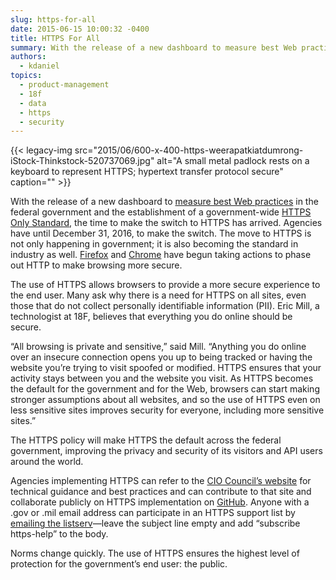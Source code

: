 ```yaml
---
slug: https-for-all
date: 2015-06-15 10:00:32 -0400
title: HTTPS For All
summary: With the release of a new dashboard to measure best Web practices in the federal government and the establishment of a government-wide HTTPS Only Standard, the time to make the switch to HTTPS has arrived. Agencies have until December 31, 2016, to make the switch. The move to HTTPS is not only happening in government;
authors:
  - kdaniel
topics:
  - product-management
  - 18f
  - data
  - https
  - security
---
```


{{< legacy-img src="2015/06/600-x-400-https-weerapatkiatdumrong-iStock-Thinkstock-520737069.jpg" alt="A small metal padlock rests on a keyboard to represent HTTPS; hypertext transfer protocol secure" caption="" >}} 

With the release of a new dashboard to [measure best Web practices](https://pulse.cio.gov/) in the federal government and the establishment of a government-wide [HTTPS Only Standard](https://www.whitehouse.gov/sites/default/files/omb/memoranda/2015/m-15-13.pdf), the time to make the switch to HTTPS has arrived. Agencies have until December 31, 2016, to make the switch. The move to HTTPS is not only happening in government; it is also becoming the standard in industry as well. [Firefox](https://blog.mozilla.org/security/2015/04/30/deprecating-non-secure-http/) and [Chrome](https://www.chromium.org/Home/chromium-security/marking-http-as-non-secure) have begun taking actions to phase out HTTP to make browsing more secure.

The use of HTTPS allows browsers to provide a more secure experience to the end user. Many ask why there is a need for HTTPS on all sites, even those that do not collect personally identifiable information (PII). Eric Mill, a technologist at 18F, believes that everything you do online should be secure.

“All browsing is private and sensitive,” said Mill. “Anything you do online over an insecure connection opens you up to being tracked or having the website you’re trying to visit spoofed or modified. HTTPS ensures that your activity stays between you and the website you visit. As HTTPS becomes the default for the government and for the Web, browsers can start making stronger assumptions about all websites, and so the use of HTTPS even on less sensitive sites improves security for everyone, including more sensitive sites.”

The HTTPS policy will make HTTPS the default across the federal government, improving the privacy and security of its visitors and API users around the world.

Agencies implementing HTTPS can refer to the [CIO Council&#8217;s website](https://https.cio.gov/) for technical guidance and best practices and can contribute to that site and collaborate publicly on HTTPS implementation on [GitHub](https://github.com/GSA/https/issues). Anyone with a .gov or .mil email address can participate in an HTTPS support list by [emailing the listserv](mailto:https-help@listserv.gsa.gov)—leave the subject line empty and add “subscribe https-help” to the body.

Norms change quickly. The use of HTTPS ensures the highest level of protection for the government’s end user: the public.